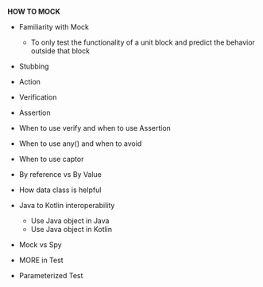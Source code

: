 **HOW TO MOCK**

* Familiarity with Mock
   - To only test the functionality of a unit block and predict the behavior outside that block
* Stubbing
* Action
* Verification
* Assertion
* When to use verify and when to use Assertion
* When to use any() and when to avoid
* When to use captor
* By reference vs By Value
* How data class is helpful
* Java to Kotlin interoperability
    - Use Java object in Java
    - Use Java object in Kotlin
* Mock vs Spy

* MORE in Test
- Parameterized Test